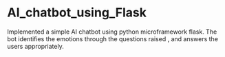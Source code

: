 # AI_chatbot_using_Flask
Implemented a simple AI chatbot using python microframework flask.
The bot identifies the emotions through the questions raised , and answers the users appropriately.
